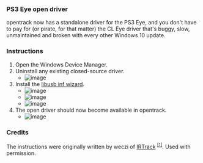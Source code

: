 ### PS3 Eye open driver

opentrack now has a standalone driver for the PS3 Eye, and you don't have to pay for (or pirate, for that matter) the CL Eye driver that's buggy, slow, unmaintained and broken with every other Windows 10 update.

### Instructions

1. Open the Windows Device Manager.
2. Uninstall any existing closed-source driver.
    * ![image](https://user-images.githubusercontent.com/1896811/201041773-2dbfb0e4-75f9-41b2-82d2-1052f8366669.png)
3. Install the [libusb inf wizard](https://github.com/opentrack/opentrack/files/8797230/libusbK-inf-wizard.zip).
    * ![image](https://user-images.githubusercontent.com/1896811/201042346-be2f3182-392a-4333-819a-7e0ba7be46f7.png)
    * ![image](https://user-images.githubusercontent.com/1896811/201042399-a4fcbd10-d019-4f02-87f1-adcf1d3f9fb4.png)
    * ![image](https://user-images.githubusercontent.com/1896811/201042448-046119d9-7662-4cc3-a4be-e5f324b2ff9a.png)
4. The open driver should now become available in opentrack.
    * ![image](https://user-images.githubusercontent.com/1896811/201042508-b0695163-ef45-4caa-8c61-db9681e6ed25.png)

### Credits

The instructions were originally written by weczi of [IRTrack](https://www.irtrack.pl/) <sup>[\[1\]](https://www.irtrack.pl/download/ps3-open-driver/)</sup>. Used with permission.
